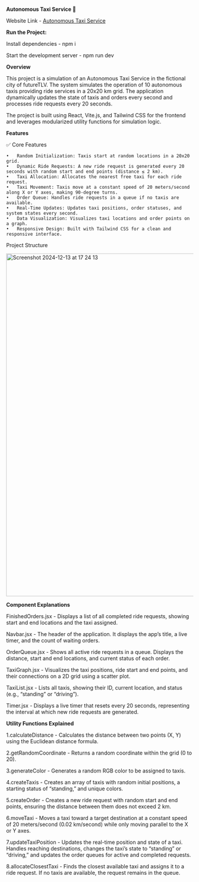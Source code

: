 **Autonomous Taxi Service 🚖**

Website Link - [Autonomous Taxi Service](https://autonomous-taxi-service.onrender.com)

**Run the Project:**

Install dependencies - npm i

Start the development server - npm run dev

**Overview**

This project is a simulation of an Autonomous Taxi Service in the fictional city of futureTLV. The system simulates the operation of 10 autonomous taxis providing ride services in a 20x20 km grid. The application dynamically updates the state of taxis and orders every second and processes ride requests every 20 seconds.

The project is built using React, Vite.js, and Tailwind CSS for the frontend and leverages modularized utility functions for simulation logic.

**Features**

✅ Core Features

	•	Random Initialization: Taxis start at random locations in a 20x20 grid.
	•	Dynamic Ride Requests: A new ride request is generated every 20 seconds with random start and end points (distance ≤ 2 km).
	•	Taxi Allocation: Allocates the nearest free taxi for each ride request.
	•	Taxi Movement: Taxis move at a constant speed of 20 meters/second along X or Y axes, making 90-degree turns.
	•	Order Queue: Handles ride requests in a queue if no taxis are available.
	•	Real-Time Updates: Updates taxi positions, order statuses, and system states every second.
	•	Data Visualization: Visualizes taxi locations and order points on a graph.
	•	Responsive Design: Built with Tailwind CSS for a clean and responsive interface.

Project Structure

<img width="921" alt="Screenshot 2024-12-13 at 17 24 13" src="https://github.com/user-attachments/assets/f4aad32b-4420-4497-b018-ea4a5a3137c2" />


**Component Explanations**

FinishedOrders.jsx - Displays a list of all completed ride requests, showing start and end locations and the taxi assigned.

Navbar.jsx - The header of the application. It displays the app’s title, a live timer, and the count of waiting orders.

OrderQueue.jsx - Shows all active ride requests in a queue. Displays the distance, start and end locations, and current status of each order.

TaxiGraph.jsx - Visualizes the taxi positions, ride start and end points, and their connections on a 2D grid using a scatter plot.

TaxiList.jsx - Lists all taxis, showing their ID, current location, and status (e.g., “standing” or “driving”).

Timer.jsx - Displays a live timer that resets every 20 seconds, representing the interval at which new ride requests are generated.


**Utility Functions Explained**

1.calculateDistance - Calculates the distance between two points (X, Y) using the Euclidean distance formula.

2.getRandomCoordinate - Returns a random coordinate within the grid (0 to 20).

3.generateColor - Generates a random RGB color to be assigned to taxis.

4.createTaxis - Creates an array of taxis with random initial positions, a starting status of “standing,” and unique colors.

5.createOrder - Creates a new ride request with random start and end points, ensuring the distance between them does not exceed 2 km.

6.moveTaxi - Moves a taxi toward a target destination at a constant speed of 20 meters/second (0.02 km/second) while only moving parallel to the X or Y axes.

7.updateTaxiPosition - Updates the real-time position and state of a taxi. Handles reaching destinations, changes the taxi’s state to “standing” or “driving,” and updates the order queues for active and completed requests.

8.allocateClosestTaxi - Finds the closest available taxi and assigns it to a ride request. If no taxis are available, the request remains in the queue.



